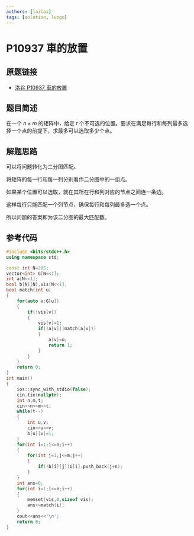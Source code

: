 ```yaml
---
authors: [lailai]
tags: [solution, luogu]
---
```


# P10937 車的放置

## 原题链接

- [洛谷 P10937 車的放置](https://www.luogu.com.cn/problem/P10937)

## 题目简述

在一个 $n\times m$ 的矩阵中，给定 $t$ 个不可选的位置。要求在满足每行和每列最多选择一个点的前提下，求最多可以选取多少个点。

## 解题思路

可以将问题转化为二分图匹配。

将矩阵的每一行和每一列分别看作二分图中的一组点。

如果某个位置可以选取，就在其所在行和列对应的节点之间连一条边。

这样每行只能匹配一个列节点，确保每行和每列最多选一个点。

所以问题的答案即为该二分图的最大匹配数。

## 参考代码

```cpp
#include <bits/stdc++.h>
using namespace std;

const int N=205;
vector<int> G[N<<1];
int a[N<<1];
bool b[N][N],vis[N<<1];
bool match(int u)
{
	for(auto v:G[u])
	{
		if(!vis[v])
		{
			vis[v]=1;
			if(!a[v]||match(a[v]))
			{
				a[v]=u;
				return 1;
			}
		}
	}
	return 0;
}
int main()
{
	ios::sync_with_stdio(false);
	cin.tie(nullptr);
	int n,m,t;
	cin>>n>>m>>t;
	while(t--)
	{
		int u,v;
		cin>>u>>v;
		b[u][v]=1;
	}
	for(int i=1;i<=n;i++)
	{
		for(int j=1;j<=m;j++)
		{
			if(!b[i][j])G[i].push_back(j+n);
		}
	}
	int ans=0;
	for(int i=1;i<=n;i++)
	{
		memset(vis,0,sizeof vis);
		ans+=match(i);
	}
	cout<<ans<<'\n';
	return 0;
}
```

